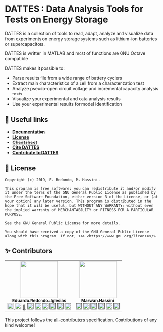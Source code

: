  #  DATTES : **D**ata **A**nalysis **T**ools for **T**ests on **E**nergy **S**torage  

DATTES is a collection of tools to read, adapt, analyze and visualize data from experiments on energy storage systems such as lithium-ion batteries or supercapacitors.

DATTES is written in MATLAB and most of functions are GNU Octave compatible

DATTES makes it possible to:

  - Parse results file from a wide range of battery cyclers
  - Extract main characteristics of a cell from a characterization test
  - Analyze pseudo-open circuit voltage and incremental capacity analysis tests
  - Visualize your experimental and data analysis results
  - Use your experimental results for model identification

## :link: Useful links
- [**Documentation**](https://dattes_project.gitlab.io/dattes_website/)
- [**License**](https://gitlab.com/dattes_project/dattes/-/blob/main/LICENSE)
- [**Cheatsheet**](https://dattes_project.gitlab.io/dattes_website/cheatsheet/DATTES_cheatsheet.pdf)
- [**Cite DATTES**](https://dattes_project.gitlab.io/dattes_website/page/citation/)
- [**Contribute to DATTES**](https://dattes_project.gitlab.io/dattes_website/page/contribute/)

## :scroll: License
```
Copyright (c) 2019, E. Redondo, M. Hassini.

This program is free software: you can redistribute it and/or modify it under the terms of the GNU General Public License as published by the Free Software Foundation, either version 3 of the License, or (at your option) any later version. This program is distributed in the hope that it will be useful, but WITHOUT ANY WARRANTY; without even the implied warranty of MERCHANTABILITY or FITNESS FOR A PARTICULAR PURPOSE.

See the GNU General Public License for more details.

You should have received a copy of the GNU General Public License along with this program. If not, see <https://www.gnu.org/licenses/>.
```

## :sparkles: Contributors

<!-- ALL-CONTRIBUTORS-LIST:START - Do not remove or modify this section -->
<!-- prettier-ignore-start -->
<!-- markdownlint-disable -->
<table>
  <tr>
    <td align="center">
    <a href="https://cv.archives-ouvertes.fr/redondo">
    <img src="https://cv.archives-ouvertes.fr/photo/326135" height="120px;" alt=""/>
    <br /><sub><b>Eduardo Redondo-Iglesias</b></sub></a><br />
    <a href="Created DATTES" title="Created DATTES"> <img class="emoji" alt="nrain" src="https://github.githubassets.com/images/icons/emoji/unicode/1f9e0.png?v8" width="20" height="20"> </a>
    <a href="Codes" title="Codes"><img class="emoji" alt="computer" src="https://github.githubassets.com/images/icons/emoji/unicode/1f4bb.png" width="20" height="20"></a> 
    <a href="" title="Reviews Pull Requests">👀</a>
    <a href="" title="Ideas, Planning, & Feedback"> <img class="emoji" alt="thinking" src="https://github.githubassets.com/images/icons/emoji/unicode/1f914.png" width="20" height="20"></a>
    <a href="" title="Tests DATTES"><img class="emoji" alt="warning" src="https://github.githubassets.com/images/icons/emoji/unicode/26a0.png" width="20" height="20"></a> 
    <a href="" title="Do maintenance"><img class="emoji" alt="construction" src="https://github.githubassets.com/images/icons/emoji/unicode/1f6a7.png" width="20" height="20"></a>
    <a href="" title="Corrects bugs"><img class="emoji" alt="bug" src="https://github.githubassets.com/images/icons/emoji/unicode/1f41b.png" width="20" height="20"></a>
    <a href="" title="Mentors contributors"> <img class="emoji" alt="teacher" src="https://github.githubassets.com/images/icons/emoji/unicode/1f9d1-1f3eb.png?v8" width="20" height="20"></a> 
    <a href="" title="Writes article and blogposts"><img class="emoji" alt="memo" src="https://github.githubassets.com/images/icons/emoji/unicode/1f4dd.png" width="20" height="20"></a>
    </td>
    <td align="center">
    <a href="https://marwan-hassini.gitlab.io/marwan/">
    <img src="https://cv.archives-ouvertes.fr/photo/882114" height="120px;" alt=""/>
    <br /><sub><b>Marwan Hassini</b></sub></a><br />
    <a href="" title="Reports bugs"><img class="emoji" alt="bug" src="https://github.githubassets.com/images/icons/emoji/unicode/1f41b.png" width="20" height="20"></a>
    <a href="" title="Make documentation"><img class="emoji" alt="book" src="https://github.githubassets.com/images/icons/emoji/unicode/1f4d6.png" width="20" height="20"></a> 
    <a href="" title="Create examples"><img class="emoji" alt="bulb" src="https://github.githubassets.com/images/icons/emoji/unicode/1f4a1.png" width="20" height="20"></a> 
    <a href="" title="Ideas, Planning, & Feedback"> <img class="emoji" alt="thinking" src="https://github.githubassets.com/images/icons/emoji/unicode/1f914.png" width="20" height="20"></a> 
    <a href="" title="Make tutorials"><img class="emoji" alt="white_check_mark" src="https://github.githubassets.com/images/icons/emoji/unicode/2705.png" width="20" height="20"></a>
    <a href="" title="Writes article and blogposts"><img class="emoji" alt="memo" src="https://github.githubassets.com/images/icons/emoji/unicode/1f4dd.png" width="20" height="20"></a>
    </td>
  </tr>
</table>

<!-- markdownlint-restore -->
<!-- prettier-ignore-end -->

<!-- ALL-CONTRIBUTORS-LIST:END -->
<!-- A complete list of emoji may be found here : https://datasette-graphql-demo.datasette.io/github/emojis  -->
This project follows the [all-contributors](https://github.com/all-contributors/all-contributors) specification. Contributions of any kind welcome!


